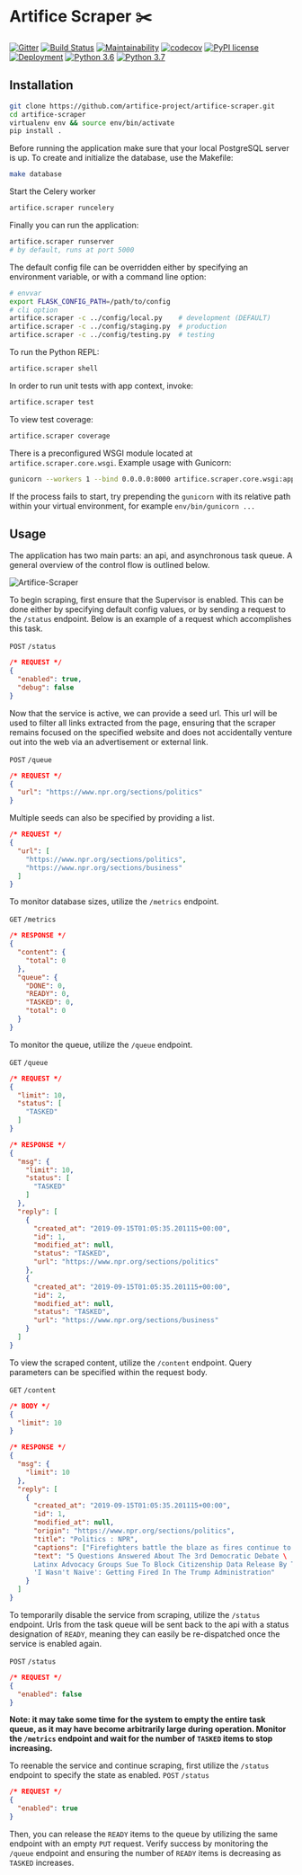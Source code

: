 # Artifice Scraper :scissors:

[![Gitter](https://badges.gitter.im/artifice-project/community.svg)](https://gitter.im/artifice-project/community?utm_source=badge&utm_medium=badge&utm_campaign=pr-badge)
[![Build Status](https://travis-ci.org/artifice-project/artifice-scraper.svg?branch=master)](https://travis-ci.org/artifice-project/artifice-scraper)
[![Maintainability](https://api.codeclimate.com/v1/badges/b6d2a8127db3dd42e77e/maintainability)](https://codeclimate.com/github/artifice-project/artifice-scraper/maintainability)
[![codecov](https://codecov.io/gh/artifice-project/artifice-scraper/branch/master/graph/badge.svg)](https://codecov.io/gh/artifice-project/artifice-scraper)
[![PyPI license](https://img.shields.io/pypi/l/ansicolortags.svg)](https://pypi.python.org/pypi/ansicolortags/)
[![Deployment](https://img.shields.io/badge/deployment-ansible-blueviolet)](https://shields.io/)
[![Python 3.6](https://img.shields.io/badge/python-3.6-blue.svg)](https://www.python.org/downloads/release/python-360/)
[![Python 3.7](https://img.shields.io/badge/python-3.7-blue.svg)](https://www.python.org/downloads/release/python-370/)
<!-- [![Python 3.8](https://img.shields.io/badge/python-3.8-blue.svg)](https://www.python.org/downloads/release/python-380/) -->
<!-- [![Python 3.9](https://img.shields.io/badge/python-3.9-blue.svg)](https://www.python.org/downloads/release/python-390/) -->

## Installation

```bash
git clone https://github.com/artifice-project/artifice-scraper.git
cd artifice-scraper
virtualenv env && source env/bin/activate
pip install .
```

Before running the application make sure that your local PostgreSQL server is up. To create and initialize the database, use the Makefile:
```bash
make database
```

Start the Celery worker
```bash
artifice.scraper runcelery
```

Finally you can run the application:
```bash
artifice.scraper runserver
# by default, runs at port 5000
```

The default config file can be overridden either by specifying an environment variable, or with a command line option:
```bash
# envvar
export FLASK_CONFIG_PATH=/path/to/config
# cli option
artifice.scraper -c ../config/local.py    # development (DEFAULT)
artifice.scraper -c ../config/staging.py  # production
artifice.scraper -c ../config/testing.py  # testing
```

To run the Python REPL:
```bash
artifice.scraper shell
```

In order to run unit tests with app context, invoke:
```bash
artifice.scraper test
```

To view test coverage:
```bash
artifice.scraper coverage
```

There is a preconfigured WSGI module located at `artifice.scraper.core.wsgi`. Example usage with Gunicorn:
```bash
gunicorn --workers 1 --bind 0.0.0.0:8000 artifice.scraper.core.wsgi:application
```

If the process fails to start, try prepending the `gunicorn` with its relative path within your virtual environment, for example `env/bin/gunicorn ...`


## Usage

The application has two main parts: an api, and asynchronous task queue. A general overview of the control flow is outlined below.

![Artifice-Scraper](https://user-images.githubusercontent.com/46664545/64927264-883a3500-d7d6-11e9-83ed-06dc7eb7276f.png)

To begin scraping, first ensure that the Supervisor is enabled. This can be done either by specifying default config values, or by sending a request to the `/status` endpoint. Below is an example of a request which accomplishes this task.

`POST` `/status`
```json
/* REQUEST */
{
  "enabled": true,
  "debug": false
}
```

Now that the service is active, we can provide a seed url. This url will be used to filter all links extracted from the page, ensuring that the scraper remains focused on the specified website and does not accidentally venture out into the web via an advertisement or external link.

`POST` `/queue`
```json
/* REQUEST */
{
  "url": "https://www.npr.org/sections/politics"
}
```
Multiple seeds can also be specified by providing a list.
```json
/* REQUEST */
{
  "url": [
    "https://www.npr.org/sections/politics",
    "https://www.npr.org/sections/business"
  ]
}
```

To monitor database sizes, utilize the `/metrics` endpoint.

`GET` `/metrics`
```json
/* RESPONSE */
{
  "content": {
    "total": 0
  },
  "queue": {
    "DONE": 0,
    "READY": 0,
    "TASKED": 0,
    "total": 0
  }
}
```

To monitor the queue, utilize the `/queue` endpoint.

`GET` `/queue`
```json
/* REQUEST */
{
  "limit": 10,
  "status": [
    "TASKED"
  ]
}

/* RESPONSE */
{
  "msg": {
    "limit": 10,
    "status": [
      "TASKED"
    ]
  },
  "reply": [
    {
      "created_at": "2019-09-15T01:05:35.201115+00:00",
      "id": 1,
      "modified_at": null,
      "status": "TASKED",
      "url": "https://www.npr.org/sections/politics"
    },
    {
      "created_at": "2019-09-15T01:05:35.201115+00:00",
      "id": 2,
      "modified_at": null,
      "status": "TASKED",
      "url": "https://www.npr.org/sections/business"
    }
  ]
}
```

To view the scraped content, utilize the `/content` endpoint. Query parameters can be specified within the request body.

`GET` `/content`
```json
/* BODY */
{
  "limit": 10
}

/* RESPONSE */
{
  "msg": {
    "limit": 10
  },
  "reply": [
    {
      "created_at": "2019-09-15T01:05:35.201115+00:00",
      "id": 1,
      "modified_at": null,
      "origin": "https://www.npr.org/sections/politics",
      "title": "Politics : NPR",
      "captions": ["Firefighters battle the blaze as fires continue to spread across Southern California [Credit: Reuters]"],
      "text": "5 Questions Answered About The 3rd Democratic Debate \
      Latinx Advocacy Groups Sue To Block Citizenship Data Release By Trump Officials \
      'I Wasn't Naive': Getting Fired In The Trump Administration"
    }
  ]
}
```

To temporarily disable the service from scraping, utilize the `/status` endpoint. Urls from the task queue will be sent back to the api with a status designation of `READY`, meaning they can easily be re-dispatched once the service is enabled again.

`POST` `/status`
```json
/* REQUEST */
{
  "enabled": false
}
```
**Note: it may take some time for the system to empty the entire task queue, as it may have become arbitrarily large during operation. Monitor the `/metrics` endpoint and wait for the number of `TASKED` items to stop increasing.**

To reenable the service and continue scraping, first utilize the `/status` endpoint to specify the state as enabled.
`POST` `/status`
```json
/* REQUEST */
{
  "enabled": true
}
```
Then, you can release the `READY` items to the queue by utilizing the same endpoint with an empty `PUT` request. Verify success by monitoring the `/queue` endpoint and ensuring the number of `READY` items is decreasing as `TASKED` increases.
